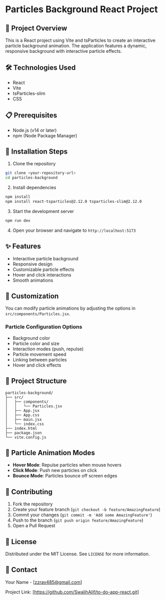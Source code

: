# Particles Background React Project

## 🌟 Project Overview

This is a React project using Vite and tsParticles to create an interactive particle background animation. The application features a dynamic, responsive background with interactive particle effects.

## 🛠 Technologies Used

- React
- Vite
- tsParticles-slim
- CSS

## 📋 Prerequisites

- Node.js (v14 or later)
- npm (Node Package Manager)

## 🚀 Installation Steps

1. Clone the repository
```bash
git clone <your-repository-url>
cd particles-background
```

2. Install dependencies
```bash
npm install
npm install react-tsparticles@2.12.0 tsparticles-slim@2.12.0
```

3. Start the development server
```bash
npm run dev
```

4. Open your browser and navigate to `http://localhost:5173`

## ✨ Features

- Interactive particle background
- Responsive design
- Customizable particle effects
- Hover and click interactions
- Smooth animations

## 🔧 Customization

You can modify particle animations by adjusting the options in `src/components/Particles.jsx`. 

### Particle Configuration Options
- Background color
- Particle color and size
- Interaction modes (push, repulse)
- Particle movement speed
- Linking between particles
- Hover and click effects

## 📂 Project Structure

```
particles-background/
├── src/
│   ├── components/
│   │   └── Particles.jsx
│   ├── App.jsx
│   ├── App.css
│   ├── main.jsx
│   └── index.css
├── index.html
├── package.json
└── vite.config.js
```

## 🌈 Particle Animation Modes

- **Hover Mode**: Repulse particles when mouse hovers
- **Click Mode**: Push new particles on click
- **Bounce Mode**: Particles bounce off screen edges

## 🤝 Contributing

1. Fork the repository
2. Create your feature branch (`git checkout -b feature/AmazingFeature`)
3. Commit your changes (`git commit -m 'Add some AmazingFeature'`)
4. Push to the branch (`git push origin feature/AmazingFeature`)
5. Open a Pull Request

## 📄 License

Distributed under the MIT License. See `LICENSE` for more information.

## 📧 Contact

Your Name - [zzray485@gmail.com]

Project Link: [https://github.com/SwalihAlif/to-do-app-react.git]